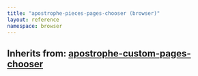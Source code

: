 ```yaml
---
title: "apostrophe-pieces-pages-chooser (browser)"
layout: reference
namespace: browser
---
```

## Inherits from: [apostrophe-custom-pages-chooser](../apostrophe-custom-pages/browser-apostrophe-custom-pages-chooser.html)

